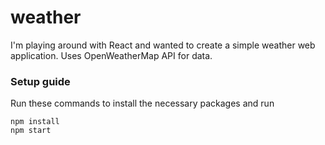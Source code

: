 # weather

I'm playing around with React and wanted to create a simple weather web application. 
Uses OpenWeatherMap API for data.

### Setup guide
Run these commands to install the necessary packages and run
``` 
npm install
npm start
```
